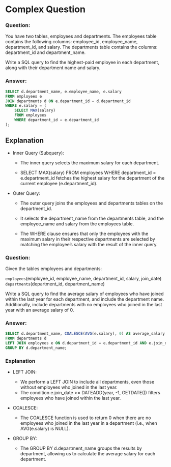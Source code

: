 # Complex Question
### Question:

You have two tables, employees and departments. The employees table contains the following columns: employee_id, employee_name, department_id, and salary. The departments table contains the columns: department_id and department_name.

Write a SQL query to find the highest-paid employee in each department, along with their department name and salary.

### Answer:
```sql
SELECT d.department_name, e.employee_name, e.salary
FROM employees e
JOIN departments d ON e.department_id = d.department_id
WHERE e.salary = (
    SELECT MAX(salary)
    FROM employees
    WHERE department_id = e.department_id
);
```

## Explanation
- Inner Query (Subquery):

    - The inner query selects the maximum salary for each department.

    - SELECT MAX(salary) FROM employees WHERE department_id = e.department_id fetches the highest salary for the department of the current employee (e.department_id).

- Outer Query:

    - The outer query joins the employees and departments tables on the department_id.

    - It selects the department_name from the departments table, and the employee_name and salary from the employees table.

    - The WHERE clause ensures that only the employees with the maximum salary in their respective departments are selected by matching the employee’s salary with the result of the inner query.

### Question:

Given the tables employees and departments:

`employees`(employee_id, employee_name, department_id, salary, join_date)
`departments`(department_id, department_name)

Write a SQL query to find the average salary of employees who have joined within the last year for each department, and include the department name. Additionally, include departments with no employees who joined in the last year with an average salary of 0.

### Answer:

```sql
SELECT d.department_name, COALESCE(AVG(e.salary), 0) AS average_salary
FROM departments d
LEFT JOIN employees e ON d.department_id = e.department_id AND e.join_date >= DATEADD(year, -1, GETDATE())
GROUP BY d.department_name;
```

### Explanation
- LEFT JOIN:

    - We perform a LEFT JOIN to include all departments, even those without employees who joined in the last year.
    - The condition e.join_date >= DATEADD(year, -1, GETDATE()) filters employees who have joined within the last year.
- COALESCE:

    - The COALESCE function is used to return 0 when there are no employees who joined in the last year in a department (i.e., when AVG(e.salary) is NULL).
- GROUP BY:

    - The GROUP BY d.department_name groups the results by department, allowing us to calculate the average salary for each department.